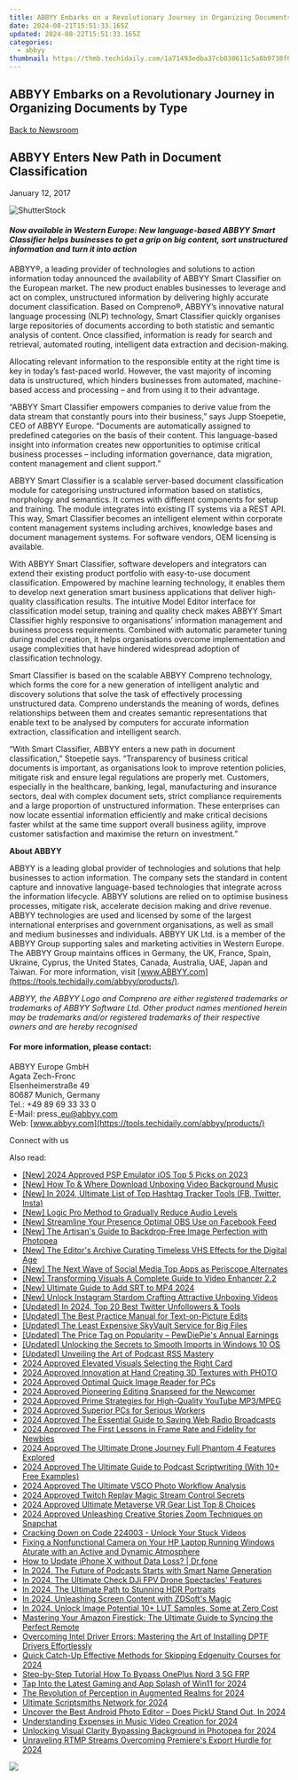 ```yaml
---
title: ABBYY Embarks on a Revolutionary Journey in Organizing Documents by Type
date: 2024-08-21T15:51:33.165Z
updated: 2024-08-22T15:51:33.165Z
categories:
  - abbyy
thumbnail: https://thmb.techidaily.com/1a71493edba37cb030611c5a8b9738f6d63a9069f2561431aa2bb888dda851d0.jpg
---
```


## ABBYY Embarks on a Revolutionary Journey in Organizing Documents by Type

[Back to Newsroom](https://tools.techidaily.com/abbyy/products/)

## ABBYY Enters New Path in Document Classification

January 12, 2017

![ShutterStock](https://content.abbyy.com/-/media/project/abbyy/abbyy/branchtemplates/shutterstock_1272462163_1296-x-729.jpg?h=729&iar=0&w=1296)

#### _Now available in Western Europe: New language-based ABBYY Smart Classifier helps businesses to get a grip on big content, sort unstructured information and turn it into action_ 

ABBYY®, a leading provider of technologies and solutions to action information today announced the availability of ABBYY Smart Classifier on the European market. The new product enables businesses to leverage and act on complex, unstructured information by delivering highly accurate document classification. Based on Compreno®, ABBYY’s innovative natural language processing (NLP) technology, Smart Classifier quickly organises large repositories of documents according to both statistic and semantic analysis of content. Once classified, information is ready for search and retrieval, automated routing, intelligent data extraction and decision-making.

Allocating relevant information to the responsible entity at the right time is key in today’s fast-paced world. However, the vast majority of incoming data is unstructured, which hinders businesses from automated, machine-based access and processing – and from using it to their advantage.

“ABBYY Smart Classifier empowers companies to derive value from the data stream that constantly pours into their business,” says Jupp Stoepetie, CEO of ABBYY Europe. “Documents are automatically assigned to predefined categories on the basis of their content. This language-based insight into information creates new opportunities to optimise critical business processes – including information governance, data migration, content management and client support.”

ABBYY Smart Classifier is a scalable server-based document classification module for categorising unstructured information based on statistics, morphology and semantics. It comes with different components for setup and training. The module integrates into existing IT systems via a REST API. This way, Smart Classifier becomes an intelligent element within corporate content management systems including archives, knowledge bases and document management systems. For software vendors, OEM licensing is available.

With ABBYY Smart Classifier, software developers and integrators can extend their existing product portfolio with easy-to-use document classification. Empowered by machine learning technology, it enables them to develop next generation smart business applications that deliver high-quality classification results. The intuitive Model Editor interface for classification model setup, training and quality check makes ABBYY Smart Classifier highly responsive to organisations’ information management and business process requirements. Combined with automatic parameter tuning during model creation, it helps organisations overcome implementation and usage complexities that have hindered widespread adoption of classification technology.

Smart Classifier is based on the scalable ABBYY Compreno technology, which forms the core for a new generation of intelligent analytic and discovery solutions that solve the task of effectively processing unstructured data. Compreno understands the meaning of words, defines relationships between them and creates semantic representations that enable text to be analysed by computers for accurate information extraction, classification and intelligent search.

“With Smart Classifier, ABBYY enters a new path in document classification,” Stoepetie says. “Transparency of business critical documents is important, as organisations look to improve retention policies, mitigate risk and ensure legal regulations are properly met. Customers, especially in the healthcare, banking, legal, manufacturing and insurance sectors, deal with complex document sets, strict compliance requirements and a large proportion of unstructured information. These enterprises can now locate essential information efficiently and make critical decisions faster whilst at the same time support overall business agility, improve customer satisfaction and maximise the return on investment.”  
  
**About ABBYY**

ABBYY is a leading global provider of technologies and solutions that help businesses to action information. The company sets the standard in content capture and innovative language-based technologies that integrate across the information lifecycle. ABBYY solutions are relied on to optimise business processes, mitigate risk, accelerate decision making and drive revenue. ABBYY technologies are used and licensed by some of the largest international enterprises and government organisations, as well as small and medium businesses and individuals. ABBYY UK Ltd. is a member of the ABBYY Group supporting sales and marketing activities in Western Europe. The ABBYY Group maintains offices in Germany, the UK, France, Spain, Ukraine, Cyprus, the United States, Canada, Australia, UAE, Japan and Taiwan. For more information, visit [www.ABBYY.com](https://tools.techidaily.com/abbyy/products/).

_ABBYY, the ABBYY Logo and Compreno are either registered trademarks or trademarks of ABBYY Software Ltd. Other product names mentioned herein may be trademarks and/or registered trademarks of their respective owners and are hereby recognised_ 
  
#### For more information, please contact:

ABBYY Europe GmbH  
Agata Zech-Fronc  
Elsenheimerstraße 49   
80687 Munich, Germany   
Tel.: +49 89 69 33 33 0  
E-Mail: press\_eu@abbyy.com  
Web: [www.abbyy.com](https://tools.techidaily.com/abbyy/products/)

  
Connect with us

<ins class="adsbygoogle"
     style="display:block"
     data-ad-format="autorelaxed"
     data-ad-client="ca-pub-7571918770474297"
     data-ad-slot="1223367746"></ins>



<ins class="adsbygoogle"
     style="display:block"
     data-ad-client="ca-pub-7571918770474297"
     data-ad-slot="8358498916"
     data-ad-format="auto"
     data-full-width-responsive="true"></ins>

<span class="atpl-alsoreadstyle">Also read:</span>
<div><ul>
<li><a href="https://remote-screen-capture.techidaily.com/new-2024-approved-psp-emulator-ios-top-5-picks-on-2023/"><u>[New] 2024 Approved  PSP Emulator iOS  Top 5 Picks on 2023</u></a></li>
<li><a href="https://some-tips.techidaily.com/new-how-to-and-where-download-unboxing-video-background-music/"><u>[New] How To & Where Download Unboxing Video Background Music</u></a></li>
<li><a href="https://instagram-videos.techidaily.com/new-in-2024-ultimate-list-of-top-hashtag-tracker-tools-fb-twitter-insta/"><u>[New] In 2024, Ultimate List of Top Hashtag Tracker Tools (FB, Twitter, Insta)</u></a></li>
<li><a href="https://some-tips.techidaily.com/new-logic-pro-method-to-gradually-reduce-audio-levels/"><u>[New] Logic Pro Method to Gradually Reduce Audio Levels</u></a></li>
<li><a href="https://digital-screen-recording.techidaily.com/new-streamline-your-presence-optimal-obs-use-on-facebook-feed/"><u>[New] Streamline Your Presence  Optimal OBS Use on Facebook Feed</u></a></li>
<li><a href="https://some-tips.techidaily.com/new-the-artisans-guide-to-backdrop-free-image-perfection-with-photopea/"><u>[New] The Artisan's Guide to Backdrop-Free Image Perfection with Photopea</u></a></li>
<li><a href="https://some-tips.techidaily.com/new-the-editors-archive-curating-timeless-vhs-effects-for-the-digital-age/"><u>[New] The Editor's Archive  Curating Timeless VHS Effects for the Digital Age</u></a></li>
<li><a href="https://some-tips.techidaily.com/new-the-next-wave-of-social-media-top-apps-as-periscope-alternates/"><u>[New] The Next Wave of Social Media  Top Apps as Periscope Alternates</u></a></li>
<li><a href="https://some-tips.techidaily.com/new-transforming-visuals-a-complete-guide-to-video-enhancer-22/"><u>[New] Transforming Visuals  A Complete Guide to Video Enhancer 2.2</u></a></li>
<li><a href="https://some-tips.techidaily.com/new-ultimate-guide-to-add-srt-to-mp4-2024/"><u>[New] Ultimate Guide to Add SRT to MP4 2024</u></a></li>
<li><a href="https://some-tips.techidaily.com/new-unlock-instagram-stardom-crafting-attractive-unboxing-videos/"><u>[New] Unlock Instagram Stardom  Crafting Attractive Unboxing Videos</u></a></li>
<li><a href="https://twitter-videos.techidaily.com/updated-in-2024-top-20-best-twitter-unfollowers-and-tools/"><u>[Updated] In 2024, Top 20 Best Twitter Unfollowers & Tools</u></a></li>
<li><a href="https://some-tips.techidaily.com/updated-the-best-practice-manual-for-text-on-picture-edits/"><u>[Updated] The Best Practice Manual for Text-on-Picture Edits</u></a></li>
<li><a href="https://some-tips.techidaily.com/updated-the-least-expensive-skyvault-service-for-big-files/"><u>[Updated] The Least Expensive SkyVault Service for Big Files</u></a></li>
<li><a href="https://some-tips.techidaily.com/updated-the-price-tag-on-popularity-pewdiepies-annual-earnings/"><u>[Updated] The Price Tag on Popularity – PewDiePie's Annual Earnings</u></a></li>
<li><a href="https://some-tips.techidaily.com/updated-unlocking-the-secrets-to-smooth-imports-in-windows-10-os/"><u>[Updated] Unlocking the Secrets to Smooth Imports in Windows 10 OS</u></a></li>
<li><a href="https://some-tips.techidaily.com/updated-unveiling-the-art-of-podcast-rss-mastery/"><u>[Updated] Unveiling the Art of Podcast RSS Mastery</u></a></li>
<li><a href="https://fox-access.techidaily.com/2024-approved-elevated-visuals-selecting-the-right-card/"><u>2024 Approved  Elevated Visuals  Selecting the Right Card</u></a></li>
<li><a href="https://some-techniques.techidaily.com/2024-approved-innovation-at-hand-creating-3d-textures-with-photo/"><u>2024 Approved  Innovation at Hand  Creating 3D Textures with PHOTO</u></a></li>
<li><a href="https://extra-guidance.techidaily.com/2024-approved-optimal-quick-image-reader-for-pcs/"><u>2024 Approved  Optimal Quick Image Reader for PCs</u></a></li>
<li><a href="https://some-tips.techidaily.com/2024-approved-pioneering-editing-snapseed-for-the-newcomer/"><u>2024 Approved  Pioneering Editing  Snapseed for the Newcomer</u></a></li>
<li><a href="https://some-tips.techidaily.com/2024-approved-prime-strategies-for-high-quality-youtube-mp3mpeg/"><u>2024 Approved  Prime Strategies for High-Quality YouTube MP3/MPEG</u></a></li>
<li><a href="https://some-tips.techidaily.com/2024-approved-superior-pcs-for-serious-workers/"><u>2024 Approved  Superior PCs for Serious Workers</u></a></li>
<li><a href="https://some-tips.techidaily.com/2024-approved-the-essential-guide-to-saving-web-radio-broadcasts/"><u>2024 Approved  The Essential Guide to Saving Web Radio Broadcasts</u></a></li>
<li><a href="https://some-tips.techidaily.com/2024-approved-the-first-lessons-in-frame-rate-and-fidelity-for-newbies/"><u>2024 Approved  The First Lessons in Frame Rate and Fidelity for Newbies</u></a></li>
<li><a href="https://some-tips.techidaily.com/2024-approved-the-ultimate-drone-journey-full-phantom-4-features-explored/"><u>2024 Approved  The Ultimate Drone Journey  Full Phantom 4 Features Explored</u></a></li>
<li><a href="https://some-tips.techidaily.com/2024-approved-the-ultimate-guide-to-podcast-scriptwriting-with-10plus-free-examples/"><u>2024 Approved  The Ultimate Guide to Podcast Scriptwriting (With 10+ Free Examples)</u></a></li>
<li><a href="https://some-tips.techidaily.com/2024-approved-the-ultimate-vsco-photo-workflow-analysis/"><u>2024 Approved  The Ultimate VSCO Photo Workflow Analysis</u></a></li>
<li><a href="https://some-tips.techidaily.com/2024-approved-twitch-replay-magic-stream-control-secrets/"><u>2024 Approved  Twitch Replay Magic  Stream Control Secrets</u></a></li>
<li><a href="https://some-tips.techidaily.com/2024-approved-ultimate-metaverse-vr-gear-list-top-8-choices/"><u>2024 Approved  Ultimate Metaverse VR Gear List  Top 8 Choices</u></a></li>
<li><a href="https://some-tips.techidaily.com/2024-approved-unleashing-creative-stories-zoom-techniques-on-snapchat/"><u>2024 Approved  Unleashing Creative Stories  Zoom Techniques on Snapchat</u></a></li>
<li><a href="https://win-howtos.techidaily.com/cracking-down-on-code-224003-unlock-your-stuck-videos/"><u>Cracking Down on Code 224003 - Unlock Your Stuck Videos</u></a></li>
<li><a href="https://win-howtos.techidaily.com/fixing-a-nonfunctional-camera-on-your-hp-laptop-running-windows-aturate-with-an-active-and-dynamic-atmosphere/"><u>Fixing a Nonfunctional Camera on Your HP Laptop Running Windows Aturate with an Active and Dynamic Atmosphere</u></a></li>
<li><a href="https://review-topics.techidaily.com/how-to-update-iphone-x-without-data-loss-drfone-by-drfone-ios-system-repair-ios-system-repair/"><u>How to Update iPhone X without Data Loss? | Dr.fone</u></a></li>
<li><a href="https://some-tips.techidaily.com/in-2024-the-future-of-podcasts-starts-with-smart-name-generation/"><u>In 2024, The Future of Podcasts Starts with Smart Name Generation</u></a></li>
<li><a href="https://some-tips.techidaily.com/in-2024-the-ultimate-check-dji-fpv-drone-spectacles-features/"><u>In 2024, The Ultimate Check  DJi FPV Drone Spectacles' Features</u></a></li>
<li><a href="https://some-tips.techidaily.com/in-2024-the-ultimate-path-to-stunning-hdr-portraits/"><u>In 2024, The Ultimate Path to Stunning HDR Portraits</u></a></li>
<li><a href="https://screen-recording.techidaily.com/in-2024-unleashing-screen-content-with-zdsofts-magic/"><u>In 2024, Unleashing Screen Content with ZDSoft's Magic</u></a></li>
<li><a href="https://some-tips.techidaily.com/in-2024-unlock-image-potential-10plus-lut-samples-some-at-zero-cost/"><u>In 2024, Unlock Image Potential  10+ LUT Samples, Some at Zero Cost</u></a></li>
<li><a href="https://techtrends.techidaily.com/mastering-your-amazon-firestick-the-ultimate-guide-to-syncing-the-perfect-remote/"><u>Mastering Your Amazon Firestick: The Ultimate Guide to Syncing the Perfect Remote</u></a></li>
<li><a href="https://hardware-help.techidaily.com/overcoming-intel-driver-errors-mastering-the-art-of-installing-dptf-drivers-effortlessly/"><u>Overcoming Intel Driver Errors: Mastering the Art of Installing DPTF Drivers Effortlessly</u></a></li>
<li><a href="https://some-tips.techidaily.com/quick-catch-up-effective-methods-for-skipping-edgenuity-courses-for-2024/"><u>Quick Catch-Up  Effective Methods for Skipping Edgenuity Courses for 2024</u></a></li>
<li><a href="https://android-frp.techidaily.com/step-by-step-tutorial-how-to-bypass-oneplus-nord-3-5g-frp-by-drfone-android/"><u>Step-by-Step Tutorial How To Bypass OnePlus Nord 3 5G FRP</u></a></li>
<li><a href="https://some-tips.techidaily.com/tap-into-the-latest-gaming-and-app-splash-of-win11-for-2024/"><u>Tap Into the Latest Gaming and App Splash of Win11 for 2024</u></a></li>
<li><a href="https://some-tips.techidaily.com/the-revolution-of-perception-in-augmented-realms-for-2024/"><u>The Revolution of Perception in Augmented Realms for 2024</u></a></li>
<li><a href="https://some-tips.techidaily.com/ultimate-scriptsmiths-network-for-2024/"><u>Ultimate Scriptsmiths Network for 2024</u></a></li>
<li><a href="https://some-tips.techidaily.com/uncover-the-best-android-photo-editor-does-picku-stand-out-in-2024/"><u>Uncover the Best Android Photo Editor – Does PickU Stand Out, In 2024</u></a></li>
<li><a href="https://some-tips.techidaily.com/understanding-expenses-in-music-video-creation-for-2024/"><u>Understanding Expenses in Music Video Creation for 2024</u></a></li>
<li><a href="https://some-tips.techidaily.com/unlocking-visual-clarity-bypassing-background-in-photopea-for-2024/"><u>Unlocking Visual Clarity  Bypassing Background in Photopea for 2024</u></a></li>
<li><a href="https://some-tips.techidaily.com/unraveling-rtmp-streams-overcoming-premieres-export-hurdle-for-2024/"><u>Unraveling RTMP Streams  Overcoming Premiere's Export Hurdle for 2024</u></a></li>
</ul></div>

<!-- affiliate ads begin -->
<a href="https://store.nero.com/order/checkout.php?PRODS=42296985&QTY=1&AFFILIATE=108875&CART=1"><img src="https://secure.avangate.com/images/merchant/9cea886b9f44a3c2df1163730ab64994/products/copy_nero_burning_rom_cart.png" border="0">
</a>
<!-- affiliate ads end -->